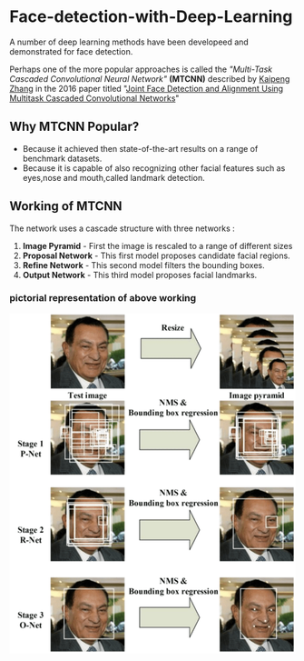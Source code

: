 # Face-detection-with-Deep-Learning

A number of deep learning methods have been developeed and demonstrated for face detection.

Perhaps one of the more popular approaches is called the *"Multi-Task Cascaded Convolutional Neural Network"* **(MTCNN)** described by [Kaipeng Zhang](https://kpzhang93.github.io/) in the 2016 paper titled "[Joint Face Detection and Alignment Using Multitask Cascaded Convolutional Networks](https://arxiv.org/abs/1604.02878)"

## Why MTCNN Popular?
* Because it achieved then state-of-the-art results on a range of benchmark datasets.
* Because it is capable of also recognizing other facial features such as eyes,nose and mouth,called landmark detection.

## Working of MTCNN
The network uses a cascade structure with three networks : 
1. **Image Pyramid** - First the image is rescaled to a range of different sizes
2. **Proposal Network** - This first model proposes candidate facial regions.
3. **Refine Network** - This second model filters the bounding boxes.
4. **Output Network** - This third model proposes facial landmarks.

### pictorial representation of above working
   ![mtcnn working](https://raw.githubusercontent.com/kuluruvineeth/Face-detection-with-Deep-Learning/main/mtcnn.webp)

